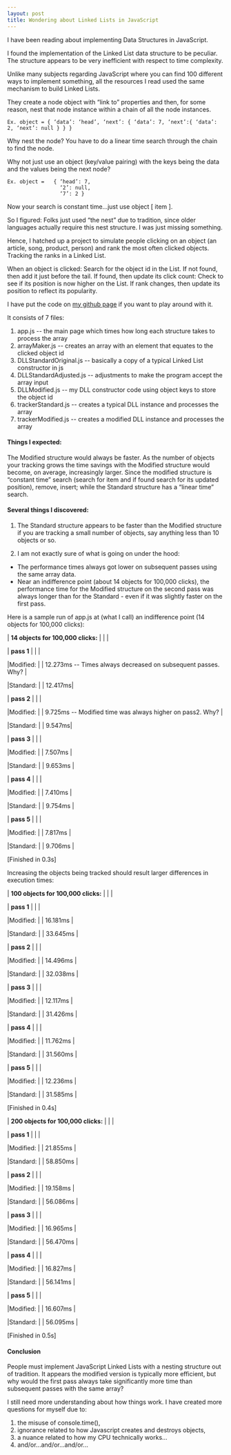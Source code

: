 ```yaml
---
layout: post
title: Wondering about Linked Lists in JavaScript
---
```


I have been reading about implementing Data Structures in JavaScript.

I found the implementation of the Linked List data structure to be peculiar.  The structure appears to be very inefficient with respect to time complexity.

Unlike many subjects regarding JavaScript where you can find 100 different ways to implement something, all the resources I read used the same mechanism to build Linked Lists.  

They create a node object with “link to” properties and then, for some reason, nest that node instance within a chain of all the node instances.

	Ex. object = { ‘data’: ‘head’, ‘next’: { ‘data’: 7, ‘next’:{ ‘data’: 2, ‘next’: null } } }

Why nest the node? You have to do a linear time search through the chain to find the node.

Why not just use an object (key/value pairing) with the keys being the data and the values being the next node?

	Ex. object =   { ‘head’: 7,
                     ‘2’: null,
                     ‘7’: 2 }

Now your search is constant time...just use object [ item ]. 

So I figured:
Folks just used “the nest” due to tradition, since older languages actually require this nest structure.
I was just missing something.

Hence, I hatched up a project to simulate people clicking on an object (an article, song, product, person) and rank the most often clicked objects.  Tracking the ranks in a Linked List.  

When an object is clicked:
Search for the object id in the List.
If not found, then add it just before the tail.
If found, then update its click count:
Check to see if its position is now higher on the List.
If rank changes, then update its position to reflect its popularity.

I have put the code on [my github page](https://github.com/timkeefedev) if you want to play around with it.

It consists of 7 files:

1.  app.js  -- the main page which times how long each structure takes to process the array
2.  arrayMaker.js  -- creates an array with an element that equates to the clicked object id
3.  DLLStandardOriginal.js  -- basically a copy of a typical Linked List constructor in js
4.  DLLStandardAdjusted.js  -- adjustments to make the program accept the array input
5.  DLLModified.js  -- my DLL constructor code using object keys to store the object id
6.  trackerStandard.js  -- creates a typical DLL instance and processes the array
7.  trackerModified.js  --  creates a modified DLL instance and processes the array

#### Things I expected:

The Modified structure would always be faster.
As the number of objects your tracking grows the time savings with the Modified structure would become, on average, increasingly larger.  Since the modified structure is “constant time” search (search for item and if found search for its updated position), remove, insert; while the Standard structure has a “linear time” search.

#### Several things I discovered:

1. The Standard structure appears to be faster than the Modified structure if you are tracking a small number of objects, say anything less than 10 objects or so.

2. I am not exactly sure of what is going on under the hood:
-  The performance times always got lower on subsequent passes using the same array data.
-  Near an indifference point (about 14 objects for 100,000 clicks), the performance time for the Modified structure on the second pass was always longer than for the Standard - even if it was slightly faster on the first pass.

Here is a sample run of app.js at (what I call) an indifference point (14 objects for 100,000 clicks):

| __14 objects for 100,000 clicks:__ | | |

| __pass 1__ | | |

|Modified: | | 12.273ms	-- Times always decreased on subsequent passes. Why? |

|Standard: | | 12.417ms|

| __pass 2__ | | |

|Modified: | | 9.725ms	  -- Modified time was always higher on pass2. Why? |

|Standard: | | 9.547ms|

| __pass 3__ | | |

|Modified: | | 7.507ms |

|Standard: | | 9.653ms |

| __pass 4__ | | |

|Modified: | | 7.410ms |

|Standard: | | 9.754ms |

| __pass 5__ | | |

|Modified: | | 7.817ms |

|Standard: | | 9.706ms |

[Finished in 0.3s]

Increasing the objects being tracked should result larger differences in execution times:

| __100 objects for 100,000 clicks:__ | | |


| __pass 1__ | | |

|Modified: | | 16.181ms |

|Standard: | | 33.645ms |

| __pass 2__ | | |

|Modified: | | 14.496ms |

|Standard: | | 32.038ms |

| __pass 3__ | | |

|Modified: | | 12.117ms |

|Standard: | | 31.426ms |

| __pass 4__ | | |

|Modified: | | 11.762ms |

|Standard: | | 31.560ms |

| __pass 5__ | | |

|Modified: | | 12.236ms |

|Standard: | | 31.585ms |

[Finished in 0.4s]

| __200 objects for 100,000 clicks:__ | | |


| __pass 1__ | | |

|Modified: | | 21.855ms |

|Standard: | | 58.850ms |

| __pass 2__ | | |

|Modified: | | 19.158ms |

|Standard: | | 56.086ms |

| __pass 3__ | | |

|Modified: | | 16.965ms |

|Standard: | | 56.470ms |

| __pass 4__ | | |

|Modified: | | 16.827ms |

|Standard: | | 56.141ms |

| __pass 5__ | | |

|Modified: | | 16.607ms |

|Standard: | | 56.095ms |

[Finished in 0.5s]


#### Conclusion
People must implement JavaScript Linked Lists with a nesting structure out of tradition.  It appears the modified version is typically more efficient, but why would the first pass always take significantly more time than subsequent passes with the same array?
  
I still need more understanding about how things work.  I have created more questions for myself due to: 
  1.  the misuse of console.time(),
  2.  ignorance related to how Javascript creates and destroys objects,
  3.  a nuance related to how my CPU technically works…
  4.  and/or...and/or...and/or...

